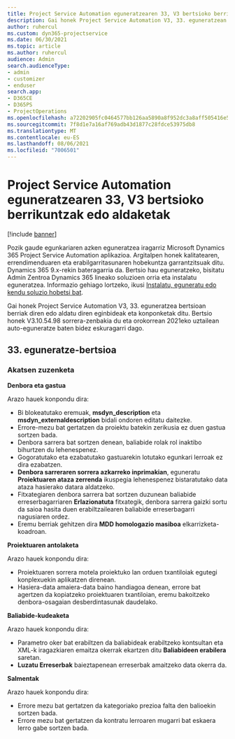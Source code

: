 ```yaml
---
title: Project Service Automation eguneratzearen 33, V3 bertsioko berrikuntzak edo aldaketak
description: Gai honek Project Service Automation V3, 33. eguneratzean erabilgarri dauden eginbideak eta konponketak ditu.
author: ruhercul
ms.custom: dyn365-projectservice
ms.date: 06/30/2021
ms.topic: article
ms.author: ruhercul
audience: Admin
search.audienceType:
- admin
- customizer
- enduser
search.app:
- D365CE
- D365PS
- ProjectOperations
ms.openlocfilehash: a72202905fc0464577bb126aa5890a8f952dc3a8aff505416e535b42b53df7db
ms.sourcegitcommit: 7f8d1e7a16af769adb43d1877c28fdce53975db8
ms.translationtype: MT
ms.contentlocale: eu-ES
ms.lasthandoff: 08/06/2021
ms.locfileid: "7006501"
---
```

# <a name="whats-new-or-changed-in-project-service-automation-update-release-33-v3"></a>Project Service Automation eguneratzearen 33, V3 bertsioko berrikuntzak edo aldaketak

[!include [banner](../includes/psa-now-project-operations.md)]

Pozik gaude egunkariaren azken eguneratzea iragarriz Microsoft Dynamics 365 Project Service Automation aplikazioa. Argitalpen honek kalitatearen, errendimenduaren eta erabilgarritasunaren hobekuntza garrantzitsuak ditu. Dynamics 365 9.x-rekin bateragarria da. Bertsio hau eguneratzeko, bisitatu Admin Zentroa Dynamics 365 lineako soluzioen orria eta instalatu eguneratzea. Informazio gehiago lortzeko, ikusi [Instalatu, eguneratu edo kendu soluzio hobetsi bat](/power-platform/admin/install-remove-preferred-solution).

Gai honek Project Service Automation V3, 33. eguneratzea bertsioan berriak diren edo aldatu diren eginbideak eta konponketak ditu. Bertsio honek V3.10.54.98 sorrera-zenbakia du eta orokorrean 2021eko uztailean auto-eguneratze baten bidez eskuragarri dago.

## <a name="update-release-33"></a>33. eguneratze-bertsioa

### <a name="bug-fixes"></a>Akatsen zuzenketa

**Denbora eta gastua**

Arazo hauek konpondu dira:

- Bi blokeatutako eremuak, **msdyn_description** eta **msdyn_externaldescription** bidali ondoren editatu daitezke.
- Errore-mezu bat gertatzen da proiektu batekin zerikusia ez duen gastua sortzen bada.
- Denbora sarrera bat sortzen denean, baliabide rolak rol inaktibo bihurtzen du lehenespenez.
- Gogoratutako eta ezabatutako gastuarekin lotutako egunkari lerroak ez dira ezabatzen.
- **Denbora sarreraren sorrera azkarreko inprimakian**, eguneratu **Proiektuaren ataza zerrenda** ikuspegia lehenespenez bistaratutako data ataza hasierako datara aldatzeko.
- Fitxategiaren denbora sarrera bat sortzen duzunean baliabide erreserbagarriaren **Erlazionatuta** fitxategik, denbora sarrera gaizki sortu da saioa hasita duen erabiltzailearen baliabide erreserbagarri nagusiaren ordez.
- Eremu berriak gehitzen dira **MDD homologazio masiboa** elkarrizketa-koadroan.

**Proiektuaren antolaketa**

Arazo hauek konpondu dira:
- Proiektuaren sorrera motela proiektuko lan orduen txantiloiak egutegi konplexuekin aplikatzen direnean.
- Hasiera-data amaiera-data baino handiagoa denean, errore bat agertzen da kopiatzeko proiektuaren txantiloian, eremu bakoitzeko denbora-osagaian desberdintasunak daudelako.

**Baliabide-kudeaketa**

Arazo hauek konpondu dira:
- Parametro oker bat erabiltzen da baliabideak erabiltzeko kontsultan eta XML-k iragazkiaren emaitza okerrak ekartzen ditu **Baliabideen erabilera** saretan.
- **Luzatu Erreserbak** baieztapenean erreserbak amaitzeko data okerra da.

**Salmentak**

Arazo hauek konpondu dira:
- Errore mezu bat gertatzen da kategoriako prezioa falta den balioekin sortzen bada.
- Errore mezu bat gertatzen da kontratu lerroaren mugarri bat eskaera lerro gabe sortzen bada.
